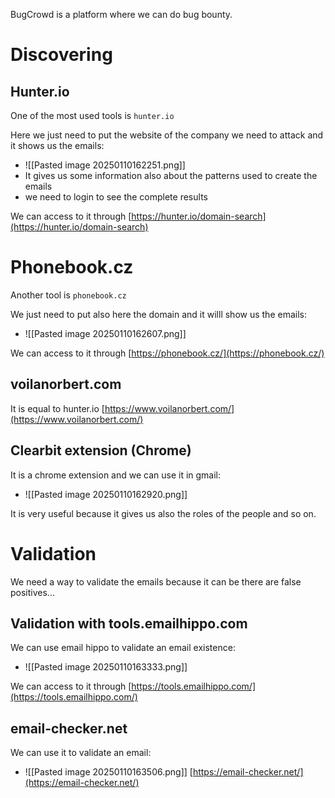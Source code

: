 BugCrowd is a platform where we can do bug bounty.


# Discovering
## Hunter.io
One of the most used tools is `hunter.io`

Here we just need to put the website of the company we need to attack and it shows us the emails:
- ![[Pasted image 20250110162251.png]]
- It gives us some information also about the patterns used to create the emails
- we need to login to see the complete results

We can access to it through [https://hunter.io/domain-search](https://hunter.io/domain-search)
# Phonebook.cz
Another tool is `phonebook.cz`

We just need to put also here the domain and it willl show us the emails:
- ![[Pasted image 20250110162607.png]]


We can access to it through [https://phonebook.cz/](https://phonebook.cz/)


## voilanorbert.com

It is equal to hunter.io 
[https://www.voilanorbert.com/](https://www.voilanorbert.com/)



## Clearbit extension (Chrome)
It is a chrome extension and we can use it in gmail:
- ![[Pasted image 20250110162920.png]]


It is very useful because it gives us also the roles of the people and so on.

# Validation

We need a way to validate the emails because it can be there are false positives...
## Validation with tools.emailhippo.com
We can use email hippo to validate an email existence:
- ![[Pasted image 20250110163333.png]]

We can access to it through [https://tools.emailhippo.com/](https://tools.emailhippo.com/)

## email-checker.net
We can use it to validate an email:
- ![[Pasted image 20250110163506.png]]
[https://email-checker.net/](https://email-checker.net/)

